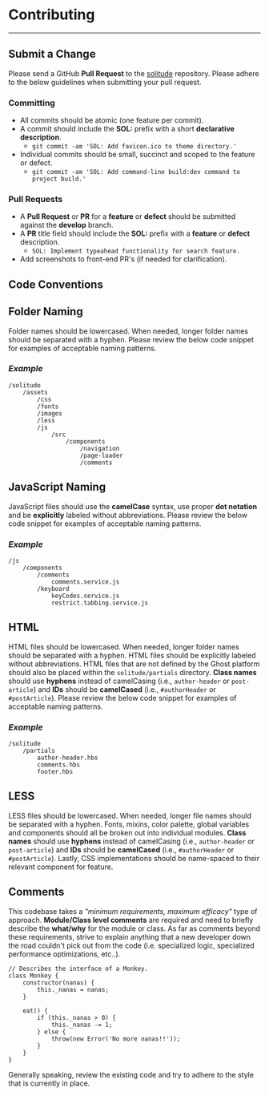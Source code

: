 

# Contributing

----------

## Submit a Change
Please send a GitHub **Pull Request** to the [solitude](https://github.com/mpolizzotti/solitude/pulls) repository. Please adhere to the below guidelines when submitting your pull request.

### Committing 
- All commits should be atomic (one feature per commit).
- A commit should include the **SOL:** prefix with a short **declarative description**.
	- `git commit -am 'SOL: Add favicon.ico to theme directory.'`
- Individual commits should be small, succinct and scoped to the feature or defect.
	- `git commit -am 'SOL: Add command-line build:dev command to project build.'`

### Pull Requests
- A **Pull Request** or **PR** for a **feature** or **defect** should be submitted against the **develop** branch.
- A **PR** title field should include the **SOL:** prefix with a **feature** or **defect** description.
	- `SOL: Implement typeahead functionality for search feature.`
- Add screenshots to front-end PR's (if needed for clarification).

## Code Conventions

## Folder Naming

Folder names should be lowercased. When needed, longer folder names should be separated with a hyphen. Please review the below code snippet for examples of acceptable naming patterns.

### *Example*

    /solitude
        /assets
            /css
            /fonts
            /images
            /less
            /js
                /src
                    /components
                        /navigation
                        /page-loader
                        /comments

## JavaScript Naming

JavaScript files should use the **camelCase** syntax, use proper **dot notation** and be **explicitly** labeled without abbreviations. Please review the below code snippet for examples of acceptable naming patterns.

### *Example*

    /js
        /components
            /comments
                comments.service.js
            /keyboard
                keyCodes.service.js
                restrict.tabbing.service.js

## HTML

HTML files should be lowercased.  When needed, longer folder names should be separated with a hyphen. HTML files should be explicitly labeled without abbreviations. HTML files that are not defined by the Ghost platform should also be placed within the `solitude/partials` directory. **Class names** should use **hyphens** instead of camelCasing (i.e., `author-header` or `post-article`) and **IDs** should be **camelCased** (i.e., `#authorHeader` or `#postArticle`). Please review the below code snippet for examples of acceptable naming patterns.

### *Example*

    /solitude
        /partials
            author-header.hbs
            comments.hbs
            footer.hbs

## LESS

LESS files should be lowercased.  When needed, longer file names should be separated with a hyphen. Fonts, mixins, color palette, global variables and components should all be broken out into individual modules. **Class names** should use **hyphens** instead of camelCasing (i.e., `author-header` or `post-article`) and **IDs** should be **camelCased** (i.e., `#authorHeader` or `#postArticle`). Lastly, CSS implementations should be name-spaced to their relevant component for feature.

## Comments

This codebase takes a *"minimum requirements, maximum efficacy"* type of approach. **Module/Class level comments** are required and need to briefly describe the **what/why** for the module or class. As far as comments beyond these requirements, strive to explain anything that a new developer down the road couldn't pick out from the code (i.e. specialized logic, specialized performance optimizations, etc..). 

    // Describes the interface of a Monkey.
    class Monkey {
        constructor(nanas) {
            this._nanas = nanas;
        }

        eat() {
            if (this._nanas > 0) {
                this._nanas -= 1;
            } else {
                throw(new Error('No more nanas!!'));
            }
        }
    }

Generally speaking, review the existing code and try to adhere to the style that is currently in place.